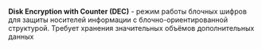 **Disk Encryption with Counter (DEC)** - режим работы блочных шифров для защиты носителей информации с блочно-ориентированной структурой. Требует хранения значительных объёмов дополнительных данных